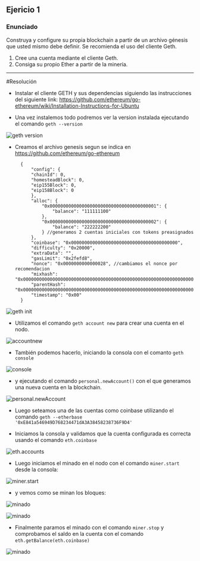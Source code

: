 ## Ejericio 1

### Enunciado
Construya y configure su propia blockchain a partir de un archivo génesis que usted mismo debe definir. Se recomienda el uso del cliente Geth.
1. Cree una cuenta mediante el cliente Geth.
2. Consiga su propio Ether a partir de la minería.

****
#Resolución

- Instalar el cliente GETH y sus dependencias siguiendo las instrucciones del siguiente link:
https://github.com/ethereum/go-ethereum/wiki/Installation-Instructions-for-Ubuntu

- Una vez instalemos todo podremos ver la version instalada ejecutando el comando
`geth --version`

![geth version](https://github.com/egabete/Disenio-y-Desarrollo/blob/master/PEC_1/Ejercicio_1/img/geth_version.png)

- Creamos el archivo genesis segun se indica en https://github.com/ethereum/go-ethereum

        {
            "config": {
            "chainId": 0,
            "homesteadBlock": 0,
            "eip155Block": 0,
            "eip158Block": 0
            },
            "alloc": {
                "0x0000000000000000000000000000000000000001": {
                    "balance": "111111100"
                },
                "0x0000000000000000000000000000000000000002": {
                    "balance": "222222200"
                } //generamos 2 cuentas iniciales con tokens preasignados
            },
            "coinbase": "0x0000000000000000000000000000000000000000",
            "difficulty": "0x20000",
            "extraData": "",
            "gasLimit": "0x2fefd8",
            "nonce": "0x0000000000000028", //cambiamos el nonce por recomendacion
            "mixhash": "0x0000000000000000000000000000000000000000000000000000000000000000",
            "parentHash": "0x0000000000000000000000000000000000000000000000000000000000000000",
            "timestamp": "0x00"
        }

![geth init](https://github.com/egabete/Disenio-y-Desarrollo/blob/master/PEC_1/Ejercicio_1/img/geth_init.png)

- Utilizamos el comando `geth account new` para crear una cuenta en el nodo.

![accountnew](https://github.com/egabete/Disenio-y-Desarrollo/blob/master/PEC_1/Ejercicio_1/img/accountnew.png)

- También podemos hacerlo, iniciando la consola con el comanto `geth console`

![console](https://github.com/egabete/Disenio-y-Desarrollo/blob/master/PEC_1/Ejercicio_1/img/console.png)

- y ejecutando el comando `personal.newAccount()` con el que generamos una nueva cuenta en la blockchain.

![personal.newAccount](https://github.com/egabete/Disenio-y-Desarrollo/blob/master/PEC_1/Ejercicio_1/img/personal_newaccount.png)

- Luego seteamos una de las cuentas como coinbase utilizando el comando `geth --etherbase '0xE841a546949D768234471dA3A38458238736F9D4'`

- Iniciamos la consola y validamos que la cuenta configurada es correcta usando el comando `eth.coinbase`

![eth.accounts](https://github.com/egabete/Disenio-y-Desarrollo/blob/master/PEC_1/Ejercicio_1/img/ethaccounts.png)

- Luego iniciamos el minado en el nodo con el comando `miner.start` desde la consola:

![miner.start](https://github.com/egabete/Disenio-y-Desarrollo/blob/master/PEC_1/Ejercicio_1/img/minerstart.png)

- y vemos como se minan los bloques:

![minado](https://github.com/egabete/Disenio-y-Desarrollo/blob/master/PEC_1/Ejercicio_1/img/minado_block1to5.png)


![minado](https://github.com/egabete/Disenio-y-Desarrollo/blob/master/PEC_1/Ejercicio_1/img/minado_block152to157.png)

- Finalmente paramos el minado con el comando `miner.stop` y comprobamos el saldo en la cuenta con el comando `eth.getBalance(eth.coinbase)`

![minado](https://github.com/egabete/Disenio-y-Desarrollo/blob/master/PEC_1/Ejercicio_1/img/ethgetbalance.png)

